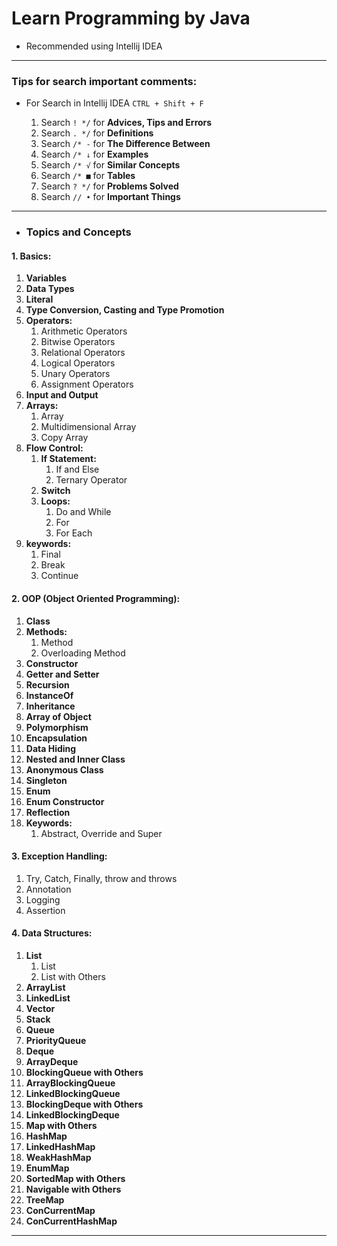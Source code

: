 # Learn Programming by Java

- Recommended using Intellij IDEA

---

### Tips for search important comments:

- For Search in Intellij IDEA `CTRL + Shift + F`

    1. Search `! */` for **Advices, Tips and Errors**
    2. Search `. */` for **Definitions**
    3. Search `/* -` for **The Difference Between**
    4. Search `/* ↓` for **Examples**
    5. Search `/* √` for **Similar Concepts**
    6. Search `/* ■` for **Tables**
    7. Search `? */` for **Problems Solved**
    8. Search `// •` for **Important Things**

---

- ### Topics and Concepts

#### 1. Basics:

1. **Variables**
2. **Data Types**
3. **Literal**
4. **Type Conversion, Casting and Type Promotion**
5. **Operators:**
    1. Arithmetic Operators
    2. Bitwise Operators
    3. Relational Operators
    4. Logical Operators
    5. Unary Operators
    6. Assignment Operators
6. **Input and Output**
7. **Arrays:**
    1. Array
    2. Multidimensional Array
    3. Copy Array
8. **Flow Control:**
    1. **If Statement:**
        1. If and Else
        2. Ternary Operator
    2. **Switch**
    3. **Loops:**
        1. Do and While
        2. For
        3. For Each
9. **keywords:**
    1. Final
    2. Break
    3. Continue

#### 2. OOP (Object Oriented Programming):

1. **Class**
2. **Methods:**
    1. Method
    2. Overloading Method
3. **Constructor**
4. **Getter and Setter**
5. **Recursion**
6. **InstanceOf**
7. **Inheritance**
8. **Array of Object**
9. **Polymorphism**
10. **Encapsulation**
11. **Data Hiding**
12. **Nested and Inner Class**
13. **Anonymous Class**
14. **Singleton**
15. **Enum**
16. **Enum Constructor**
17. **Reflection**
18. **Keywords:**
    1. Abstract, Override and Super

#### 3. Exception Handling:

1. Try, Catch, Finally, throw and throws
2. Annotation
3. Logging
4. Assertion

#### 4. Data Structures:

1. **List**
    1. List
    2. List with Others
2. **ArrayList**
3. **LinkedList**
4. **Vector**
5. **Stack**
6. **Queue**
7. **PriorityQueue**
8. **Deque**
9. **ArrayDeque**
10. **BlockingQueue with Others**
11. **ArrayBlockingQueue**
12. **LinkedBlockingQueue**
13. **BlockingDeque with Others**
14. **LinkedBlockingDeque**
15. **Map with Others**
16. **HashMap**
17. **LinkedHashMap**
18. **WeakHashMap**
19. **EnumMap**
20. **SortedMap with Others**
21. **Navigable with Others**
22. **TreeMap**
23. **ConCurrentMap**
24. **ConCurrentHashMap**

---